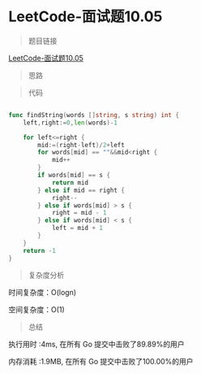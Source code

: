 # LeetCode-面试题10.05

>题目链接

[LeetCode-面试题10.05](https://leetcode-cn.com/problems/sparse-array-search-lcci/)

> 思路

>代码

```go

func findString(words []string, s string) int {
    left,right:=0,len(words)-1

    for left<=right {
        mid:=(right-left)/2+left
        for words[mid] == ""&&mid<right {
            mid++
        }
        if words[mid] == s {
            return mid
        } else if mid == right {
            right--
        } else if words[mid] > s {
            right = mid - 1
        } else if words[mid] < s {
            left = mid + 1
        }
    }
    return -1
}


```

>复杂度分析

时间复杂度：O(logn)

空间复杂度：O(1)

>总结

执行用时 :4ms, 在所有 Go 提交中击败了89.89%的用户

内存消耗 :1.9MB, 在所有 Go 提交中击败了100.00%的用户
